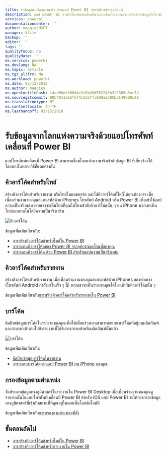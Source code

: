 ```yaml
---
title: รับข้อมูลตามโลกความจริง ด้วยแอป Power BI สำหรับโทรศัพท์เคลื่อนที่
description: แอป power BI สำหรับโทรศัพท์เคลื่อนที่สามารถเชื่อมโลกแห่งความจริงเข้ากับข้อมูลที่เกี่ยวข้องกับ BI ได้โดยตรง โดยไม่ต้องใช้การค้นหา
services: powerbi
documentationcenter: ''
author: maggiesMSFT
manager: kfile
backup: ''
editor: ''
tags: ''
qualityfocus: no
qualitydate: ''
ms.service: powerbi
ms.devlang: NA
ms.topic: article
ms.tgt_pltfrm: NA
ms.workload: powerbi
ms.date: 03/13/2018
ms.author: maggies
ms.openlocfilehash: f4ad86ddf6604e2e8bd9d562249b3f2865a3ec7d
ms.sourcegitcommit: 00b4911ab5fbf4c2d5ffc000a3d95b3149909c28
ms.translationtype: HT
ms.contentlocale: th-TH
ms.lasthandoff: 03/15/2018
---
```

# <a name="get-data-from-the-real-world-with-the-power-bi-mobile-apps"></a>รับข้อมูลจากโลกแห่งความจริงด้วยแอปโทรศัพท์เคลื่อนที่ Power BI
แอปโทรศัพท์เคลื่อนที่ Power BI สามารถเชื่อมโลกแห่งความจริงเข้ากับข้อมูล BI ที่เกี่ยวข้องได้โดยตรงในหลายวิธีที่แตกต่างกัน 

## <a name="qr-codes-for-tiles"></a>คิวอาร์โค้ดสำหรับไทล์
สร้างคิวอาร์โค้ดสำหรับรายงาน หรือไทล์ในแดชบอร์ด และใส่คิวอาร์โค้ดที่ใดก็ได้คุณต้องการ เมื่อเพื่อนร่วมงานของคุณสแกนรหัสด้วย iPhones โทรศัพท์ Android หรือ Power BI เพื่อเข้าใช้แอปความเป็นจริงผสม พวกเขาจะเห็นไทล์ที่คุณได้โยงเข้ากับคิวอาร์โค้ดนั้น ๆ บน iPhone พวกเขาเห็นไทล์แบบเทคโนโลยีความเป็นจริงเสริม

![คิวอาร์โค้ด](media/mobile-apps-data-in-real-world-context/power-bi-ios-qr-ar-scanner-small.png)

ข้อมูลเพิ่มเติมเกี่ยวกับ:

* [การสร้างคิวอาร์โค้ดสำหรับไทล์ใน Power BI](service-create-qr-code-for-tile.md)
* [การสแกนคิวอาร์โค้ดของ Power BI จากอุปกรณ์เคลื่อนที่ของคุณ](mobile-apps-qr-code.md)
* [การสแกนคิวอาร์โค้ด ด้วย Power BI สำหรับแอปความเป็นจริงผสม](mobile-mixed-reality-app.md#scan-a-report-qr-code-in-holographic-view)

## <a name="qr-codes-for-reports"></a>คิวอาร์โค้ดสำหรับรายงาน
สร้างคิวอาร์โค้ดสำหรับรายงาน  เมื่อเพื่อนร่วมงานของคุณสแกนรหัสด้วย iPhones ของพวกเขา (โทรศัพท์ Android กำลังมาในเร็ว ๆ นี้) พวกเขาจะเห็นรายงานคุณได้โยงเข้ากับคิวอาร์โค้ดนั้น ๆ 

ข้อมูลเพิ่มเติมเกี่ยวกับ[การสร้างคิวอาร์โค้ดสำหรับรายงานใน Power BI](service-create-qr-code-for-report.md)

## <a name="barcodes"></a>บาร์โค้ด
ติดป้ายข้อมูลบาร์โค้ดในรายงานของคุณเพื่อให้เพื่อนร่วมงานสามารถสแกนบาร์โค้ดที่อยู่บนผลิตภัณฑ์ และสามารถเข้าตรงไปยังรายงานที่ได้รับการกรองสำหรับผลิตภัณฑ์นั้นแล้ว

![บาร์โค้ด](media/mobile-apps-data-in-real-world-context/power-bi-barcode-scanner.png)

ข้อมูลเพิ่มเติมเกี่ยวกับ:

* [ติดป้ายข้อมูลบาร์โค้ดในรายงาน](desktop-mobile-barcodes.md)
* [การสแกนบาร์โค้ดจากแอป Power BI บน iPhone ของคุณ](mobile-apps-scan-barcode-iphone.md)

## <a name="filter-by-location"></a>กรองข้อมูลตามตำแหน่ง
จัดประเภทข้อมูลทางภูมิศาสตร์ในรายงานใน Power BI Desktop เมื่อเพื่อนร่วมงานของคุณดูรายงานนั้นในแอปโทรศัพท์เคลื่อนที่ Power BI สำหรับ iOS แอป Power BI จะให้การกรองข้อมูลทางภูมิศาสตร์ที่เข้ากับสถานที่ที่คุณอยู่ในตอนนั้นโดยอัตโนมัติ

ข้อมูลเพิ่มเติมเกี่ยวกับ[การกรองตามตำแหน่งที่ตั้ง](mobile-apps-geographic-filtering.md)

## <a name="next-steps"></a>ขั้นตอนถัดไป
* [การสร้างคิวอาร์โค้ดสำหรับไทล์ใน Power BI](service-create-qr-code-for-tile.md)
* [การสร้างคิวอาร์โค้ดสำหรับรายงานใน Power BI](service-create-qr-code-for-report.md)


